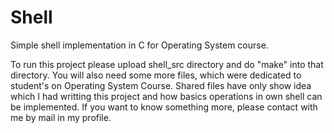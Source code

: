 # Shell
Simple shell implementation in C for Operating System course.

To run this project please upload shell_src directory and do "make" into that directory. 
You will also need some more files, which were dedicated to student's on Operating System Course.
Shared files have only show idea which I had writting this project and how basics operations in own shell can be implemented.
If you want to know something more, please contact with me by mail in my profile.

